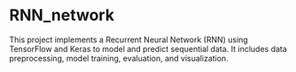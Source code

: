 # RNN_network
This project implements a Recurrent Neural Network (RNN) using TensorFlow and Keras to model and predict sequential data. It includes data preprocessing, model training, evaluation, and visualization.
